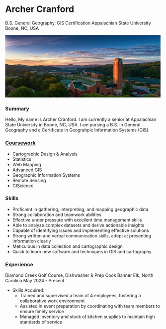 # Archer Cranford
B.S. General Geography, GIS Certification
Appalachian State University
Boone, NC, USA

<img src="Campus_Picutre.jpg" width="500" height="200" >

### Summary
Hello, My name is Archer Cranford. I am currently a senior at Appalachian State University in Boone, NC, USA. I am pursing a B.S. in General Geography and a Certificate in Geograhpic Information Systems (GIS). 

### [Coursework](https://geo.appstate.edu/undergraduate-students/academics/undergraduate-course-descriptions)
- Cartographic Design & Analysis
- Statistics
- Web Mapping
- Advanced GIS
- Geographic Information Systems
- Remote Sensing
- GIScience

### Skills
- Proficient in gathering, interpreting, and mapping geographic data
- Strong collaboration and teamwork abilities
- Effective under pressure with excellent time management skills
- Able to analyze complex datasets and derive actionable insights
- Capable of identifying issues and implementing effective solutions
- Strong written and verbal communication skills, adept at presenting information clearly
- Meticulous in data collection and cartographic design
- Quick to learn new software and techniques in GIS and cartography

### Experience 
Diamond Creek Golf Course, Dishwasher & Prep Cook Banner Elk, North Carolina
May 2024 - Present
- Skills Acquired:
    - Trained and supervised a team of 4 employees, fostering a collaborative work environment
    - Assisted in event preparation by coordinating with team members to ensure timely service
    - Managed inventory and stock of kitchen supplies to maintain high standards of service
